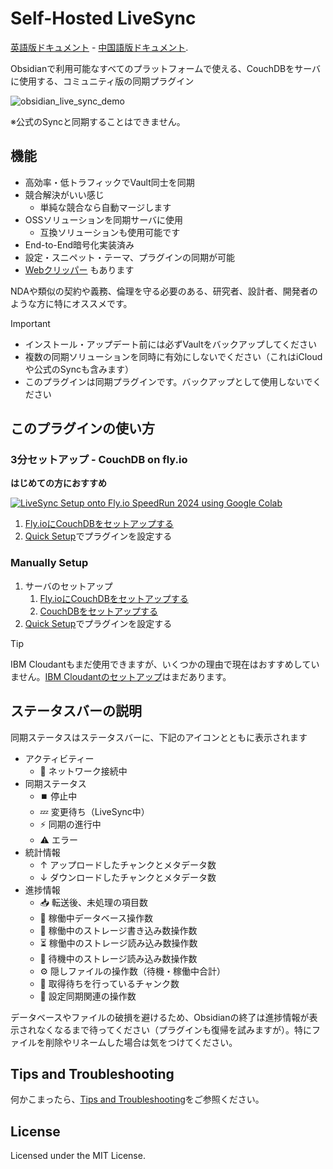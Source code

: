 <!-- For translation: 20240227r0 -->
# Self-Hosted LiveSync
[英語版ドキュメント](./README.md) - [中国語版ドキュメント](./README_cn.md).

Obsidianで利用可能なすべてのプラットフォームで使える、CouchDBをサーバに使用する、コミュニティ版の同期プラグイン

![obsidian_live_sync_demo](https://user-images.githubusercontent.com/45774780/137355323-f57a8b09-abf2-4501-836c-8cb7d2ff24a3.gif)

※公式のSyncと同期することはできません。


## 機能
- 高効率・低トラフィックでVault同士を同期
- 競合解決がいい感じ
  - 単純な競合なら自動マージします
- OSSソリューションを同期サーバに使用
  - 互換ソリューションも使用可能です
- End-to-End暗号化実装済み
- 設定・スニペット・テーマ、プラグインの同期が可能
-  [Webクリッパー](https://chrome.google.com/webstore/detail/obsidian-livesync-webclip/jfpaflmpckblieefkegjncjoceapakdf) もあります

NDAや類似の契約や義務、倫理を守る必要のある、研究者、設計者、開発者のような方に特にオススメです。


>[!IMPORTANT]
> - インストール・アップデート前には必ずVaultをバックアップしてください
> - 複数の同期ソリューションを同時に有効にしないでください（これはiCloudや公式のSyncも含みます）
> - このプラグインは同期プラグインです。バックアップとして使用しないでください


## このプラグインの使い方

### 3分セットアップ - CouchDB on fly.io

**はじめての方におすすめ**

[![LiveSync Setup onto Fly.io SpeedRun 2024 using Google Colab](https://img.youtube.com/vi/7sa_I1832Xc/0.jpg)](https://www.youtube.com/watch?v=7sa_I1832Xc)

1. [Fly.ioにCouchDBをセットアップする](docs/setup_flyio.md)
2. [Quick Setup](docs/quick_setup_ja.md)でプラグインを設定する


### Manually Setup

1. サーバのセットアップ
   1. [Fly.ioにCouchDBをセットアップする](docs/setup_flyio.md)
   2. [CouchDBをセットアップする](docs/setup_own_server_ja.md)
2. [Quick Setup](docs/quick_setup_ja.md)でプラグインを設定する

> [!TIP]
> IBM Cloudantもまだ使用できますが、いくつかの理由で現在はおすすめしていません。[IBM Cloudantのセットアップ](docs/setup_cloudant_ja.md)はまだあります。

## ステータスバーの説明

同期ステータスはステータスバーに、下記のアイコンとともに表示されます

-   アクティビティー
    -   📲 ネットワーク接続中
-   同期ステータス
    -   ⏹️ 停止中
    -   💤 変更待ち（LiveSync中）
    -   ⚡️ 同期の進行中
    -   ⚠ エラー
-   統計情報
     -   ↑ アップロードしたチャンクとメタデータ数
     -   ↓ ダウンロードしたチャンクとメタデータ数
-   進捗情報
     -   📥 転送後、未処理の項目数
     -   📄 稼働中データベース操作数
     -   💾 稼働中のストレージ書き込み数操作数
     -   ⏳ 稼働中のストレージ読み込み数操作数
     -   🛫 待機中のストレージ読み込み数操作数
     -   ⚙️ 隠しファイルの操作数（待機・稼働中合計）
     -   🧩 取得待ちを行っているチャンク数
     -   🔌 設定同期関連の操作数

データベースやファイルの破損を避けるため、Obsidianの終了は進捗情報が表示されなくなるまで待ってください（プラグインも復帰を試みますが）。特にファイルを削除やリネームした場合は気をつけてください。


## Tips and Troubleshooting
何かこまったら、[Tips and Troubleshooting](docs/troubleshooting.md)をご参照ください。

## License

Licensed under the MIT License.